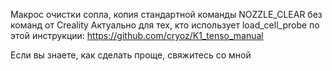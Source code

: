 Макрос очистки сопла, копия стандартной команды NOZZLE_CLEAR без команд от Creality
Актуально для тех, кто использует load_cell_probe по этой инструкции: https://github.com/cryoz/K1_tenso_manual

Если вы знаете, как сделать проще, свяжитесь со мной
